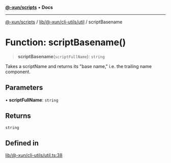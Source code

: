 [**@-xun/scripts**](../../../../../README.md) • **Docs**

***

[@-xun/scripts](../../../../../README.md) / [lib/@-xun/cli-utils/util](../README.md) / scriptBasename

# Function: scriptBasename()

> **scriptBasename**(`scriptFullName`): `string`

Takes a scriptName and returns its "base name," i.e. the trailing name
component.

## Parameters

• **scriptFullName**: `string`

## Returns

`string`

## Defined in

[lib/@-xun/cli-utils/util.ts:38](https://github.com/Xunnamius/xscripts/blob/09056cae12d2b8f174c6d0ccc038e6099f396bc6/lib/@-xun/cli-utils/util.ts#L38)
